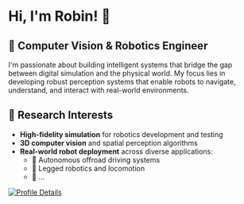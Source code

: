 # Hi, I'm Robin! 👋

## 🤖 Computer Vision & Robotics Engineer

I'm passionate about building intelligent systems that bridge the gap between digital simulation and the physical world. My focus lies in developing robust perception systems that enable robots to navigate, understand, and interact with real-world environments.

## 🔬 Research Interests

- **High-fidelity simulation** for robotics development and testing
- **3D computer vision** and spatial perception algorithms
- **Real-world robot deployment** across diverse applications:
  - 🚗 Autonomous offroad driving systems
  - 🦾 Legged robotics and locomotion
  - 🚁 ...

[![Profile Details](http://github-profile-summary-cards.vercel.app/api/cards/profile-details?username=RobinSchmid7&theme=github_dark)](https://github.com/RobinSchmid7)
